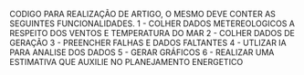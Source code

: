 CODIGO PARA REALIZAÇÃO DE ARTIGO, O MESMO DEVE CONTER AS SEGUINTES FUNCIONALIDADES.
1 - COLHER DADOS METEREOLOGICOS A RESPEITO DOS VENTOS E TEMPERATURA DO MAR
2 - COLHER DADOS DE GERAÇÃO
3 - PREENCHER FALHAS E DADOS FALTANTES
4 - UTLIZAR IA PARA ANALISE DOS DADOS
5 - GERAR GRÁFICOS 
6 - REALIZAR UMA ESTIMATIVA QUE AUXILIE NO PLANEJAMENTO ENERGETICO

